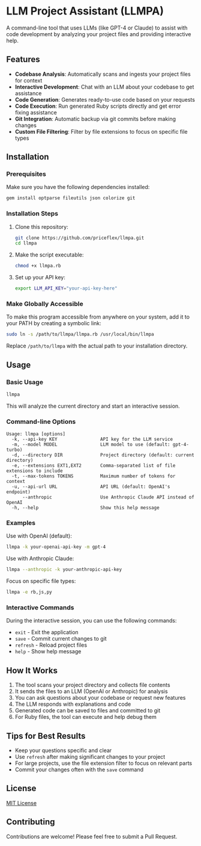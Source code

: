 # LLM Project Assistant (LLMPA)

A command-line tool that uses LLMs (like GPT-4 or Claude) to assist with code development by analyzing your project files and providing interactive help.

## Features

- **Codebase Analysis**: Automatically scans and ingests your project files for context
- **Interactive Development**: Chat with an LLM about your codebase to get assistance
- **Code Generation**: Generates ready-to-use code based on your requests
- **Code Execution**: Run generated Ruby scripts directly and get error fixing assistance
- **Git Integration**: Automatic backup via git commits before making changes
- **Custom File Filtering**: Filter by file extensions to focus on specific file types

## Installation

### Prerequisites

Make sure you have the following dependencies installed:

```bash
gem install optparse fileutils json colorize git
```

### Installation Steps

1. Clone this repository:
   ```bash
   git clone https://github.com/priceflex/llmpa.git
   cd llmpa
   ```

2. Make the script executable:
   ```bash
   chmod +x llmpa.rb
   ```

3. Set up your API key:
   ```bash
   export LLM_API_KEY="your-api-key-here"
   ```

### Make Globally Accessible

To make this program accessible from anywhere on your system, add it to your PATH by creating a symbolic link:

```bash
sudo ln -s /path/to/llmpa/llmpa.rb /usr/local/bin/llmpa
```

Replace `/path/to/llmpa` with the actual path to your installation directory.

## Usage

### Basic Usage

```bash
llmpa
```

This will analyze the current directory and start an interactive session.

### Command-line Options

```
Usage: llmpa [options]
  -k, --api-key KEY                API key for the LLM service
  -m, --model MODEL                LLM model to use (default: gpt-4-turbo)
  -d, --directory DIR              Project directory (default: current directory)
  -e, --extensions EXT1,EXT2       Comma-separated list of file extensions to include
  -t, --max-tokens TOKENS          Maximum number of tokens for context
  -u, --api-url URL                API URL (default: OpenAI's endpoint)
      --anthropic                  Use Anthropic Claude API instead of OpenAI
  -h, --help                       Show this help message
```

### Examples

Use with OpenAI (default):
```bash
llmpa -k your-openai-api-key -m gpt-4
```

Use with Anthropic Claude:
```bash
llmpa --anthropic -k your-anthropic-api-key
```

Focus on specific file types:
```bash
llmpa -e rb,js,py
```

### Interactive Commands

During the interactive session, you can use the following commands:

- `exit` - Exit the application
- `save` - Commit current changes to git
- `refresh` - Reload project files
- `help` - Show help message

## How It Works

1. The tool scans your project directory and collects file contents
2. It sends the files to an LLM (OpenAI or Anthropic) for analysis
3. You can ask questions about your codebase or request new features
4. The LLM responds with explanations and code
5. Generated code can be saved to files and committed to git
6. For Ruby files, the tool can execute and help debug them

## Tips for Best Results

- Keep your questions specific and clear
- Use `refresh` after making significant changes to your project
- For large projects, use the file extension filter to focus on relevant parts
- Commit your changes often with the `save` command

## License

[MIT License](LICENSE)

## Contributing

Contributions are welcome! Please feel free to submit a Pull Request.
